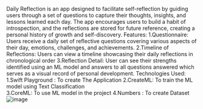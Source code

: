 
Daily Reflection is an app designed to facilitate self-reflection by guiding users through a set of questions 
to capture their thoughts, insights, and lessons learned each day. The app encourages users to build a 
habit of introspection, and the reflections are stored for future reference, creating a personal history of 
growth and self-discovery. 
Features: 
1.Questionnaire: Users receive a daily set of reflective questions covering various aspects of their day, 
emotions, challenges, and achievements. 
2.Timeline of Reflections: Users can view a timeline showcasing their daily reflections in chronological 
order 
3.Reflection Detail: User can see their strengths identified using an ML model and answers to all 
questions answered which serves as a visual record of personal development. 
Technologies Used: 
1.Swift Playground : To create The Application 
2.CreateML: To train the ML model using Text Classification  
3.CoreML: To use ML model in the project 
4.Numbers : To create Dataset
![image](https://github.com/user-attachments/assets/11c5c36c-fd38-4ca8-b7dc-1161f5019f8f)
